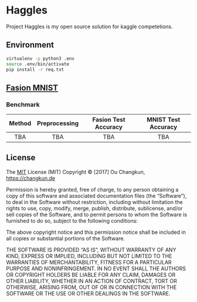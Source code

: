 # Haggles

Project Haggles is my open source solution for kaggle competetions.

## Environment

```bash
virtualenv -p python3 .env
source .env/bin/activate
pip install -r req.txt
```

## 

## [Fasion MNIST](https://www.kaggle.com/zalando-research/fashionmnist)

### Benchmark

| Method | Preprocessing | Fasion Test Accuracy | MNIST Test Accuracy |
|:--:|:--:|:--:|:--:|
|TBA|TBA|TBA|TBA|


## License

The [MIT](LICENSE) License (MIT) Copyright © [2017] Ou Changkun, https://changkun.de

Permission is hereby granted, free of charge, to any person obtaining a copy of this software and associated documentation files (the “Software”), to deal in the Software without restriction, including without limitation the rights to use, copy, modify, merge, publish, distribute, sublicense, and/or sell copies of the Software, and to permit persons to whom the Software is furnished to do so, subject to the following conditions:

The above copyright notice and this permission notice shall be included in all copies or substantial portions of the Software.

THE SOFTWARE IS PROVIDED “AS IS”, WITHOUT WARRANTY OF ANY KIND, EXPRESS OR IMPLIED, INCLUDING BUT NOT LIMITED TO THE WARRANTIES OF MERCHANTABILITY, FITNESS FOR A PARTICULAR PURPOSE AND NONINFRINGEMENT. IN NO EVENT SHALL THE AUTHORS OR COPYRIGHT HOLDERS BE LIABLE FOR ANY CLAIM, DAMAGES OR OTHER LIABILITY, WHETHER IN AN ACTION OF CONTRACT, TORT OR OTHERWISE, ARISING FROM, OUT OF OR IN CONNECTION WITH THE SOFTWARE OR THE USE OR OTHER DEALINGS IN THE SOFTWARE.